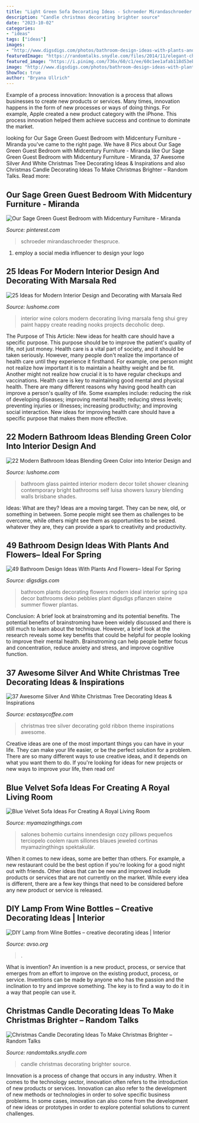 ```yaml
---
title: "Light Green Sofa Decorating Ideas - Schroeder Mirandaschroeder Thespruce"
description: "Candle christmas decorating brighter source"
date: "2023-10-02"
categories:
- "ideas"
tags: ["ideas"]
images:
- "http://www.digsdigs.com/photos/bathroom-design-ideas-with-plants-and-flowers-ideal-for-spring-36.jpg"
featuredImage: "https://randomtalks.snydle.com/files/2014/11/elegant-christmas-candle.jpg"
featured_image: "https://i.pinimg.com/736x/60/c1/ee/60c1ee1afab118d53eb879b1a6c2b712.jpg"
image: "http://www.digsdigs.com/photos/bathroom-design-ideas-with-plants-and-flowers-ideal-for-spring-36.jpg"
ShowToc: true
author: "Bryana Ullrich"
---
```



Example of a process innovation:
Innovation is a process that allows businesses to create new products or services. Many times, innovation happens in the form of new processes or ways of doing things. For example, Apple created a new product category with the iPhone. This process innovation helped them achieve success and continue to dominate the market.

	

		
looking for Our Sage Green Guest Bedroom with Midcentury Furniture - Miranda you've came to the right page. We have 8 Pics about Our Sage Green Guest Bedroom with Midcentury Furniture - Miranda like Our Sage Green Guest Bedroom with Midcentury Furniture - Miranda, 37 Awesome Silver And White Christmas Tree Decorating Ideas &amp; Inspirations and also Christmas Candle Decorating Ideas To Make Christmas Brighter – Random Talks. Read more:
		
    
## Our Sage Green Guest Bedroom With Midcentury Furniture - Miranda

<img loading=lazy src="https://i.pinimg.com/736x/60/c1/ee/60c1ee1afab118d53eb879b1a6c2b712.jpg" onerror="this.onerror=null;this.src='https://tse2.mm.bing.net/th?id=OIP.ozr8XkOgswSpf5H4x-ue9AHaLI&amp;pid=15.1';" alt="Our Sage Green Guest Bedroom with Midcentury Furniture - Miranda">

_Source: pinterest.com_

>schroeder mirandaschroeder thespruce. 

	

1. employ a social media influencer to design your logo 

    
## 25 Ideas For Modern Interior Design And Decorating With Marsala Red

<img loading=lazy src="https://www.lushome.com/wp-content/uploads/2015/01/modern-interior-design-decorating-ideas-red-wine-room-colors-22.jpg" onerror="this.onerror=null;this.src='https://tse4.mm.bing.net/th?id=OIP.VSCJEm-Dgv5FI9eoIm6h-wHaLd&amp;pid=15.1';" alt="25 Ideas for Modern Interior Design and Decorating with Marsala Red">

_Source: lushome.com_

>interior wine colors modern decorating living marsala feng shui grey paint happy create reading nooks projects decoholic deep. 

	

The Purpose of This Article: New ideas for health care should have a specific purpose. This purpose should be to improve the patient's quality of life, not just money.
Health care is a vital part of society, and it should be taken seriously. However, many people don't realize the importance of health care until they experience it firsthand. For example, one person might not realize how important it is to maintain a healthy weight and be fit. Another might not realize how crucial it is to have regular checkups and vaccinations. Health care is key to maintaining good mental and physical health. There are many different reasons why having good health can improve a person's quality of life. Some examples include: reducing the risk of developing diseases; improving mental health; reducing stress levels; preventing injuries or illnesses; increasing productivity; and improving social interaction. New ideas for improving health care should have a specific purpose that makes them more effective.

    
## 22 Modern Bathroom Ideas Blending Green Color Into Interior Design And

<img loading=lazy src="http://www.lushome.com/wp-content/uploads/2013/05/bathroom-design-decor-ideas-green-color-schemes-15.jpg" onerror="this.onerror=null;this.src='https://tse2.mm.bing.net/th?id=OIP.oUjqn1G6rJjvA3Gscqk2EQAAAA&amp;pid=15.1';" alt="22 Modern Bathroom Ideas Blending Green Color into Interior Design and">

_Source: lushome.com_

>bathroom glass painted interior modern decor toilet shower cleaning contemporary bright bathrooms self luisa showers luxury blending walls brisbane shades. 

	

Ideas: What are they?
Ideas are a moving target. They can be new, old, or something in between. Some people might see them as challenges to be overcome, while others might see them as opportunities to be seized. whatever they are, they can provide a spark to creativity and productivity.

    
## 49 Bathroom Design Ideas With Plants And Flowers– Ideal For Spring

<img loading=lazy src="http://www.digsdigs.com/photos/bathroom-design-ideas-with-plants-and-flowers-ideal-for-spring-36.jpg" onerror="this.onerror=null;this.src='https://tse3.mm.bing.net/th?id=OIP.6zrHCL42wLEVvgqF0KedRgAAAA&amp;pid=15.1';" alt="49 Bathroom Design Ideas With Plants And Flowers– Ideal For Spring">

_Source: digsdigs.com_

>bathroom plants decorating flowers modern ideal interior spring spa decor bathrooms deko pebbles plant digsdigs pflanzen steine summer flower plantas. 

	

Conclusion: A brief look at brainstroming and its potential benefits.
The potential benefits of brainstroming have been widely discussed and there is still much to learn about the technique. However, a brief look at the research reveals some key benefits that could be helpful for people looking to improve their mental health. Brainstroming can help people better focus and concentration, reduce anxiety and stress, and improve cognitive function.

    
## 37 Awesome Silver And White Christmas Tree Decorating Ideas &amp; Inspirations

<img loading=lazy src="https://i1.wp.com/www.ecstasycoffee.com/wp-content/uploads/2016/10/Christmas-tree-in-gold-and-silver-theme-with-ribbon.jpg" onerror="this.onerror=null;this.src='https://tse3.mm.bing.net/th?id=OIP.hXUfGhGbnaaXvDiABnMYaQAAAA&amp;pid=15.1';" alt="37 Awesome Silver And White Christmas Tree Decorating Ideas &amp; Inspirations">

_Source: ecstasycoffee.com_

>christmas tree silver decorating gold ribbon theme inspirations awesome. 

	

Creative ideas are one of the most important things you can have in your life. They can make your life easier, or be the perfect solution for a problem. There are so many different ways to use creative ideas, and it depends on what you want them to do. If you're looking for ideas for new projects or new ways to improve your life, then read on!

    
## Blue Velvet Sofa Ideas For Creating A Royal Living Room

<img loading=lazy src="https://myamazingthings.com/wp-content/uploads/2017/08/blue-velvet-sofa-5.jpg" onerror="this.onerror=null;this.src='https://tse3.mm.bing.net/th?id=OIP.MWRIRhefcruuHeaoQ381CQHaE8&amp;pid=15.1';" alt="Blue Velvet Sofa Ideas For Creating A Royal Living Room">

_Source: myamazingthings.com_

>salones bohemio curtains innendesign cozy pillows pequeños terciopelo coolem raum sillones blaues jeweled cortinas myamazingthings spektakulär. 

	

When it comes to new ideas, some are better than others. For example, a new restaurant could be the best option if you're looking for a good night out with friends. Other ideas that can be new and improved include products or services that are not currently on the market. While every idea is different, there are a few key things that need to be considered before any new product or service is released.

    
## DIY Lamp From Wine Bottles – Creative Decorating Ideas | Interior

<img loading=lazy src="https://www.avso.org/wp-content/uploads/files/3/1/9/diy-lamp-from-wine-bottles-creative-decorating-ideas-11-319.jpg" onerror="this.onerror=null;this.src='https://tse4.mm.bing.net/th?id=OIP.RvBDqgZkOqHlbL6HQTK_HAHaLJ&amp;pid=15.1';" alt="DIY Lamp from Wine Bottles – creative decorating ideas | Interior">

_Source: avso.org_

>. 

	

What is invention?
An invention is a new product, process, or service that emerges from an effort to improve on the existing product, process, or service. Inventions can be made by anyone who has the passion and the inclination to try and improve something. The key is to find a way to do it in a way that people can use it.

    
## Christmas Candle Decorating Ideas To Make Christmas Brighter – Random Talks

<img loading=lazy src="https://randomtalks.snydle.com/files/2014/11/elegant-christmas-candle.jpg" onerror="this.onerror=null;this.src='https://tse2.mm.bing.net/th?id=OIP.sd_pGmhnjJxs9uBYNmZUaQHaKD&amp;pid=15.1';" alt="Christmas Candle Decorating Ideas To Make Christmas Brighter – Random Talks">

_Source: randomtalks.snydle.com_

>candle christmas decorating brighter source. 

	

Innovation is a process of change that occurs in any industry. When it comes to the technology sector, innovation often refers to the introduction of new products or services. Innovation can also refer to the development of new methods or technologies in order to solve specific business problems. In some cases, innovation can also come from the development of new ideas or prototypes in order to explore potential solutions to current challenges.

